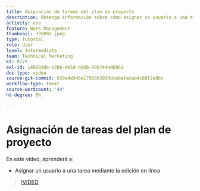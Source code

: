 ```yaml
---
title: Asignación de tareas del plan de proyecto
description: Obtenga información sobre cómo asignar un usuario a una tarea mediante la edición en línea en una [!DNL  Workfront] proyecto.
activity: use
feature: Work Management
thumbnail: 335092.jpeg
type: Tutorial
role: User
level: Intermediate
team: Technical Marketing
kt: 8779
exl-id: 14b893d4-e3bb-4e5d-a06b-99b744ad6b61
doc-type: video
source-git-commit: 650e4d346e1792863930dcebafacab4c88f2a8bc
workflow-type: tm+mt
source-wordcount: '44'
ht-degree: 0%

---
```


# Asignación de tareas del plan de proyecto

En este vídeo, aprenderá a:

* Asignar un usuario a una tarea mediante la edición en línea

>[!VIDEO](https://video.tv.adobe.com/v/335092/?quality=12&learn=on)

<!---
learn more urls:
Notifications: Information about work assigned to me
Assign tasks
Personal time overview
Make smart assignments
Modify multiple user assignments in a task list
--->
